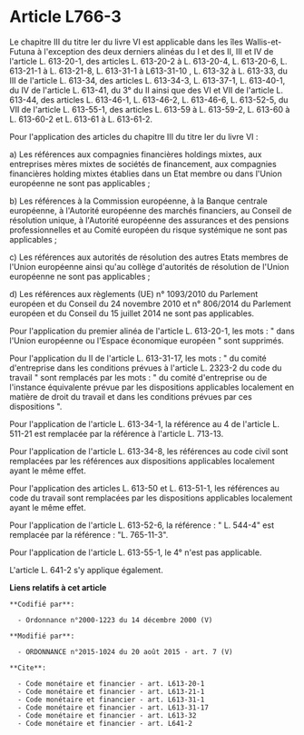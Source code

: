 # Article L766-3

Le chapitre III du titre Ier du livre VI est applicable dans les îles Wallis-et-Futuna à l'exception des deux derniers
alinéas du I et des II, III et IV de l'article L. 613-20-1, des  articles L. 613-20-2 à L. 613-20-4, L. 613-20-6, L. 613-21-1
à L. 613-21-8, L. 613-31-1 à L613-31-10 , L. 613-32 à L. 613-33, du III de l'article L. 613-34, des articles L. 613-34-3, L.
613-37-1, L. 613-40-1, du IV de l'article L. 613-41, du 3° du II ainsi que des VI et VII de l'article L. 613-44, des articles
L. 613-46-1, L. 613-46-2, L. 613-46-6, L. 613-52-5, du VII de l'article L. 613-55-1, des articles L. 613-59 à L. 613-59-2, L.
613-60 à L. 613-60-2 et L. 613-61 à L. 613-61-2. 

Pour l'application des articles du chapitre III du titre Ier du livre VI :

a) Les références aux compagnies financières holdings mixtes, aux entreprises mères mixtes de sociétés de financement, aux
compagnies financières holding mixtes établies dans un Etat membre ou dans l'Union européenne ne sont pas applicables ;

b) Les références à la Commission européenne, à la Banque centrale européenne, à l'Autorité européenne des marchés
financiers, au Conseil de résolution unique, à l'Autorité européenne des assurances et des pensions professionnelles et au
Comité européen du risque systémique ne sont pas applicables ;

c) Les références aux autorités de résolution des autres Etats membres de l'Union européenne ainsi qu'au collège d'autorités
de résolution de l'Union européenne ne sont pas applicables ;

d) Les références aux règlements (UE) n° 1093/2010 du Parlement européen et du Conseil du 24 novembre 2010 et n° 806/2014 du
Parlement européen et du Conseil du 15 juillet 2014 ne sont pas applicables.

Pour l'application du premier alinéa de l'article L. 613-20-1, les mots : " dans l'Union européenne ou l'Espace économique
européen " sont supprimés. 

Pour l'application du II de l'article L. 613-31-17, les mots : " du comité d'entreprise dans les conditions prévues à
l'article L. 2323-2 du code du travail " sont remplacés par les mots : " du comité d'entreprise ou de l'instance équivalente
prévue par les dispositions applicables localement en matière de droit du travail et dans les conditions prévues par ces
dispositions ". 

Pour l'application de l'article L. 613-34-1, la référence au 4 de l'article L. 511-21 est remplacée par la référence à
l'article L. 713-13.

Pour l'application de l'article L. 613-34-8, les références au code civil sont remplacées par les références aux dispositions
applicables localement ayant le même effet.

Pour l'application des articles L. 613-50 et L. 613-51-1, les références au code du travail sont remplacées par les
dispositions applicables localement ayant le même effet.

Pour l'application de l'article L. 613-52-6, la référence : "  L. 544-4" est remplacée par la référence : "L. 765-11-3".

Pour l'application de l'article L. 613-55-1, le 4° n'est pas applicable.

L'article L. 641-2 s'y applique également.

**Liens relatifs à cet article**

	**Codifié par**:

	  - Ordonnance n°2000-1223 du 14 décembre 2000 (V)

	**Modifié par**:

	  - ORDONNANCE n°2015-1024 du 20 août 2015 - art. 7 (V)

	**Cite**:

	  - Code monétaire et financier - art. L613-20-1
	  - Code monétaire et financier - art. L613-21-1
	  - Code monétaire et financier - art. L613-31-1
	  - Code monétaire et financier - art. L613-31-17
	  - Code monétaire et financier - art. L613-32
	  - Code monétaire et financier - art. L641-2
